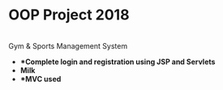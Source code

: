 # OOP Project 2018
<br>Gym & Sports Management System</b>
<ul>

  <li><b>*Complete login and registration using JSP and Servlets<b></li>
  <li>Milk</li>
  <li><b>*MVC used<b></li>
</ul>  


